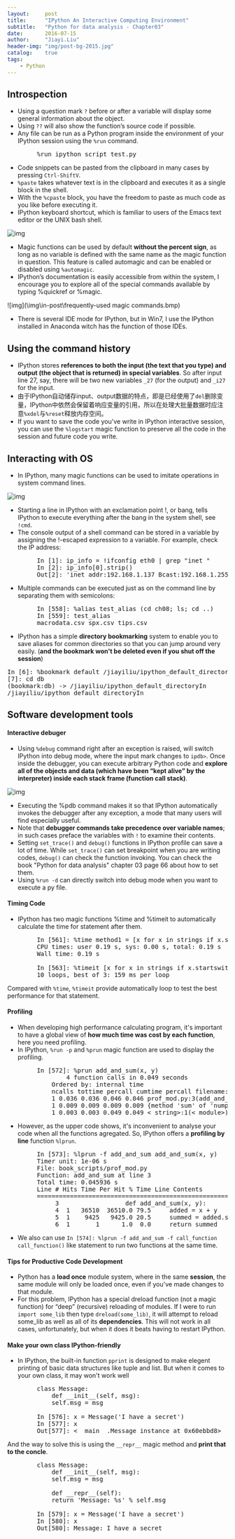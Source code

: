 ```yaml
---
layout:     post
title:      "IPython An Interactive Computing Environment"
subtitle:   "Python for data analysis - Chapter03"
date:       2016-07-15
author:     "Jiayi.Liu"
header-img: "img/post-bg-2015.jpg"
catalog: 	true
tags:
    - Python
---
```


## Introspection

*	Using a question mark `?` before or after a variable will display some general information about the object.
*	Using `??` will also show the function’s source code if possible.
*	Any file can be run as a Python program inside the environment of your IPython session
using the `%run` command.
<pre>
		%run ipython_script_test.py
</pre>
*	Code snippets can be pasted from the clipboard in many cases by pressing `Ctrl-ShiftV`. 
*	`%paste` takes whatever text is in the clipboard and executes it as a single block
in the shell.
*	With the `%cpaste` block, you have the freedom to paste as much code as you like before
executing it.
*	IPython keyboard shortcut, which is familiar to users of the Emacs text editor or the UNIX bash shell.

![img](\img\in-post\ipython-keyboard-shortcut.bmp)

*	Magic functions can be used by default **without the percent sign**, as long as no variable is defined with the same name as the magic function in question. This feature is called automagic and can be enabled or disabled using `%automagic`.
*	IPython’s documentation is easily accessible from within the system, I encourage you to explore all of the special commands available by typing %quickref or %magic. 

![img](\img\in-post\frequently-used magic commands.bmp)

*	There is several IDE mode for IPython, but in Win7, I use the IPython installed in Anaconda witch has the function of those IDEs.

## Using the command history

*	IPython stores **references to both the input (the text that you type) and output (the object that is returned) in special variables**. So after input line 27, say, there will be two new variables `_27` (for the output) and `_i27` for the input.
*	由于IPython自动储存input、output数据的特点，即是已经使用了`del`删除变量，IPython中依然会保留着响应变量的引用，所以在处理大批量数据时应注意`%xdel`与`%reset`释放内存空间。
*	If you want to save the code you've write in IPython interactive session, you can use the `%logstart` magic function to preserve all the code in the session and future code you write.

## Interacting with OS

*	In IPython, many magic functions can be used to imitate operations in system command lines.

![img](\img\in-post\ipython-OS.png)

*	Starting a line in IPython with an exclamation point !, or bang, tells IPython to execute everything after the bang in the system shell, see `!cmd`.
*	The console output of a shell command can be stored in a variable by assigning the !-escaped expression to a variable. For example, check the IP address:

<pre>
		In [1]: ip_info = !ifconfig eth0 | grep "inet "
		In [2]: ip_info[0].strip()
		Out[2]: 'inet addr:192.168.1.137 Bcast:192.168.1.255 Mask:255.255.255.0'
</pre>

*	Multiple commands can be executed just as on the command line by separating them with semicolons:

<pre>
		In [558]: %alias test_alias (cd ch08; ls; cd ..)
		In [559]: test_alias
		macrodata.csv spx.csv tips.csv
</pre>

*	IPython has a simple **directory bookmarking** system to enable you to save aliases for common directories so that you can jump around very easily. (**and the bookmark won't be deleted even if you shut off the session**)

<pre>
In [6]: %bookmark default /jiayiliu/ipython_default_directoryIn 
[7]: cd db
(bookmark:db) -> /jiayiliu/ipython_default_directoryIn 
/jiayiliu/ipython_default_directoryIn 
</pre>

## Software development tools

#### Interactive debuger

*	Using `%debug` command right after an exception is raised, will switch IPython into debug mode, where the input mark changes to `ipdb>`. Once inside the debugger, you can execute arbitrary Python code and **explore all of the objects and data (which have been “kept alive” by the interpreter) inside each stack frame (function call stack)**.

![img](\img\in-post\ipython-debug.png)

*	Executing the %pdb command makes it so that IPython automatically invokes the debugger after any exception, a mode that many users will find especially useful.
*	Note that **debugger commands take precedence over variable names**; in such cases preface the variables with `!` to examine their contents.
*	Setting `set_trace()` and `debug()` functions in IPython profile can save a lot of time. While `set_trace()` can set breakpoint when you are writing codes, `debug()` can check the function invoking. You can check the book "Python for data analysis" chapter 03 page 66 about how to set them.
*	Using `%run -d` can directly switch into debug mode when you want to execute a py file.

#### Timing Code

*	IPython has two magic functions %time and %timeit to automatically calculate the time for statement after them.
<pre>
		In [561]: %time method1 = [x for x in strings if x.startswith('foo')]
		CPU times: user 0.19 s, sys: 0.00 s, total: 0.19 s
		Wall time: 0.19 s

		In [563]: %timeit [x for x in strings if x.startswith('foo')]
		10 loops, best of 3: 159 ms per loop
</pre>

Compared with `%time`, `%timeit` provide automatically loop to test the best performance for that statement.

#### Profiling

*	When developing high performance calculating program, it's important to have a global view of **how much time was cost by each function**, here you need profiling.
*	In IPython, `%run -p` and `%prun` magic function are used to display the profiling.

<pre>
		In [572]: %prun add_and_sum(x, y)
				4 function calls in 0.049 seconds
			Ordered by: internal time
			ncalls tottime percall cumtime percall filename:lineno(function)
			1 0.036 0.036 0.046 0.046 prof_mod.py:3(add_and_sum)
			1 0.009 0.009 0.009 0.009 {method 'sum' of 'numpy.ndarray' objects}
			1 0.003 0.003 0.049 0.049 < string>:1(< module>)
</pre>


*	However, as the upper code shows, it's inconvenient to analyse your code when all the functions agregated. So, IPython offers a **profiling by line** function `%lprun`.

<pre>
		In [573]: %lprun -f add_and_sum add_and_sum(x, y)
		Timer unit: 1e-06 s
		File: book_scripts/prof_mod.py
		Function: add_and_sum at line 3
		Total time: 0.045936 s
		Line # Hits Time Per Hit % Time Line Contents
		==============================================================
		     3 			    	def add_and_sum(x, y):
		     4  1   36510  36510.0 79.5     added = x + y
		     5  1    9425   9425.0 20.5     summed = added.sum(axis=1)
		     6  1       1      1.0  0.0     return summed
</pre>

*	We also can use `In [574]: %lprun -f add_and_sum -f call_function call_function()` like statement to run two functions at the same time.

#### Tips for Productive Code Development

*	Python has a **load once** module system, where in the same **session**, the same module will only be loaded once, even if you've made changes to that module.
*	For this problem, IPython has a special dreload function (not a magic function) for “deep” (recursive) reloading of modules. If I were to run `import some_lib` then type `dreload(some_lib)`, it will attempt to reload some_lib as well as all of its **dependencies**. This will not work in all cases, unfortunately, but when it does it beats having to restart IPython.

#### Make your own class IPython-friendly

*	In IPython, the built-in function `pprint` is designed to make elegent printing of basic data structures like tuple and list. But when it comes to your own class, it may won't work well 

<pre>
		class Message:
			def __init__(self, msg):
			self.msg = msg

		In [576]: x = Message('I have a secret')
		In [577]: x
		Out[577]: <__main__.Message instance at 0x60ebbd8>
</pre>

And the way to solve this is using the `__repr__` magic method and **print that to the concle**.

<pre>
		class Message:
			def __init__(self, msg):
			self.msg = msg

			def __repr__(self):
			return 'Message: %s' % self.msg

		In [579]: x = Message('I have a secret')
		In [580]: x
		Out[580]: Message: I have a secret
</pre>